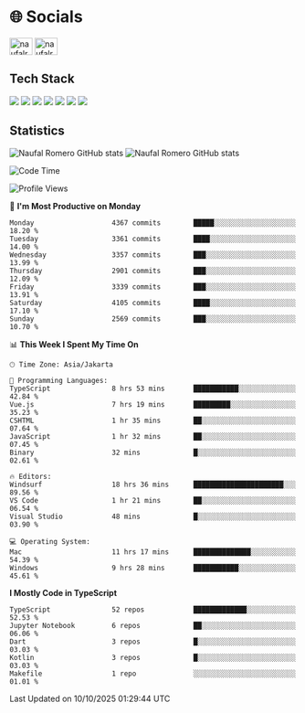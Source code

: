 <h1 align="">🌐 Socials</h1>
<p align="left">
<a href="https://linkedin.com/in/naufal-romero-putra-pratama-9ab816177/" target="blank"><img align="center" src="https://raw.githubusercontent.com/rahuldkjain/github-profile-readme-generator/master/src/images/icons/Social/linked-in-alt.svg" alt="naufalromero" height="30" width="40" /></a>
<a href="https://instagram.com/naufalromero" target="blank"><img align="center" src="https://raw.githubusercontent.com/rahuldkjain/github-profile-readme-generator/master/src/images/icons/Social/instagram.svg" alt="naufalromero" height="30" width="40" /></a>
</p>


<h2 align="">Tech Stack</h2>
<div align="">
  <img src="https://img.shields.io/badge/next.js-000000?style=for-the-badge&logo=nextdotjs&logoColor=white"/>
 <img src="https://img.shields.io/badge/typescript-%23007ACC.svg?style=for-the-badge&logo=typescript&logoColor=white"/>
 <img src="https://img.shields.io/badge/react-%2320232a.svg?style=for-the-badge&logo=react&logoColor=%2361DAFB"/>
 <img src="https://img.shields.io/badge/tailwindcss-%2338B2AC.svg?style=for-the-badge&logo=tailwind-css&logoColor=white"/>
 <img src="https://img.shields.io/badge/Prisma-3982CE?style=for-the-badge&logo=Prisma&logoColor=white"/>
 <img src="https://img.shields.io/badge/javascript-%23323330.svg?style=for-the-badge&logo=javascript&logoColor=%23F7DF1E"/>
 <img src="https://img.shields.io/badge/java-%23ED8B00.svg?style=for-the-badge&logo=openjdk&logoColor=white"/>
</div>


<h2 align="">Statistics</h2>
<div align="">
<img src="https://github-readme-stats-xi-nine-74.vercel.app/api?username=romves&show_icons=true&theme=tokyonight&include_all_commits=true&count_private=true" alt="Naufal Romero GitHub stats"/>
<img src="https://github-readme-stats-xi-nine-74.vercel.app/api/top-langs/?username=romves&theme=tokyonight&hide_border=false&include_all_commits=true&count_private=true&layout=compact" alt="Naufal Romero GitHub stats"/>
</div>

<!--START_SECTION:waka-->
![Code Time](http://img.shields.io/badge/Code%20Time-2%2C979%20hrs%2040%20mins-blue)

![Profile Views](http://img.shields.io/badge/Profile%20Views-0-blue)

📅 **I'm Most Productive on Monday** 

```text
Monday                   4367 commits        █████░░░░░░░░░░░░░░░░░░░░   18.20 % 
Tuesday                  3361 commits        ████░░░░░░░░░░░░░░░░░░░░░   14.00 % 
Wednesday                3357 commits        ███░░░░░░░░░░░░░░░░░░░░░░   13.99 % 
Thursday                 2901 commits        ███░░░░░░░░░░░░░░░░░░░░░░   12.09 % 
Friday                   3339 commits        ███░░░░░░░░░░░░░░░░░░░░░░   13.91 % 
Saturday                 4105 commits        ████░░░░░░░░░░░░░░░░░░░░░   17.10 % 
Sunday                   2569 commits        ███░░░░░░░░░░░░░░░░░░░░░░   10.70 % 
```


📊 **This Week I Spent My Time On** 

```text
🕑︎ Time Zone: Asia/Jakarta

💬 Programming Languages: 
TypeScript               8 hrs 53 mins       ███████████░░░░░░░░░░░░░░   42.84 % 
Vue.js                   7 hrs 19 mins       █████████░░░░░░░░░░░░░░░░   35.23 % 
CSHTML                   1 hr 35 mins        ██░░░░░░░░░░░░░░░░░░░░░░░   07.64 % 
JavaScript               1 hr 32 mins        ██░░░░░░░░░░░░░░░░░░░░░░░   07.45 % 
Binary                   32 mins             █░░░░░░░░░░░░░░░░░░░░░░░░   02.61 % 

🔥 Editors: 
Windsurf                 18 hrs 36 mins      ██████████████████████░░░   89.56 % 
VS Code                  1 hr 21 mins        ██░░░░░░░░░░░░░░░░░░░░░░░   06.54 % 
Visual Studio            48 mins             █░░░░░░░░░░░░░░░░░░░░░░░░   03.90 % 

💻 Operating System: 
Mac                      11 hrs 17 mins      ██████████████░░░░░░░░░░░   54.39 % 
Windows                  9 hrs 28 mins       ███████████░░░░░░░░░░░░░░   45.61 % 
```

**I Mostly Code in TypeScript** 

```text
TypeScript               52 repos            █████████████░░░░░░░░░░░░   52.53 % 
Jupyter Notebook         6 repos             ██░░░░░░░░░░░░░░░░░░░░░░░   06.06 % 
Dart                     3 repos             █░░░░░░░░░░░░░░░░░░░░░░░░   03.03 % 
Kotlin                   3 repos             █░░░░░░░░░░░░░░░░░░░░░░░░   03.03 % 
Makefile                 1 repo              ░░░░░░░░░░░░░░░░░░░░░░░░░   01.01 % 
```




 Last Updated on 10/10/2025 01:29:44 UTC
<!--END_SECTION:waka-->
